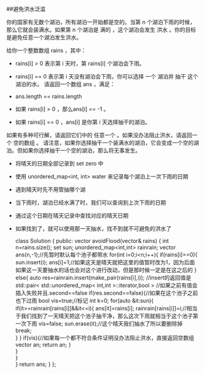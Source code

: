 ##避免洪水泛滥

你的国家有无数个湖泊，所有湖泊一开始都是空的。当第 n 个湖泊下雨的时候，那么它就会装满水。如果第 n 个湖泊是 满的 ，这个湖泊会发生 洪水 。你的目标是避免任意一个湖泊发生洪水。

给你一个整数数组 rains ，其中：

* rains[i] > 0 表示第 i 天时，第 rains[i] 个湖泊会下雨。
* rains[i] == 0 表示第 i 天没有湖泊会下雨，你可以选择 一个 湖泊并 抽干 这个湖泊的水。
请返回一个数组 ans ，满足：

* ans.length == rains.length
* 如果 rains[i] > 0 ，那么ans[i] == -1 。
* 如果 rains[i] == 0 ，ans[i] 是你第 i 天选择抽干的湖泊。

如果有多种可行解，请返回它们中的 任意一个 。如果没办法阻止洪水，请返回一个 空的数组 。
请注意，如果你选择抽干一个装满水的湖泊，它会变成一个空的湖泊。但如果你选择抽干一个空的湖泊，那么将无事发生。


* 将晴天的日期全部记录到 set<int> zero 中
* 使用 unordered_map<int, int> water 来记录每个湖泊上一次下雨的日期
* 遇到晴天时先不用管抽哪个湖
* 当下雨时，湖泊已经水满了时，我们可以查询到上次下雨的日期
* 通过这个日期在晴天记录中查找对应的晴天日期
* 如果找到了，就可以使用那一天抽水，找不到就不可避免的洪水了




	class Solution {
	public:
	    vector<int> avoidFlood(vector<int>& rains) {
	        int n=rains.size();
	        set<int> sun;
	        unordered_map<int,int> rainrain;
	        vector<int> ans(n,-1);//先暂时默认每个池子都带水
	        for(int i=0;i<n;i++){
	            if(rains[i]==0){
	                sun.insert(i);
	                ans[i]=1;//如果这天是晴天就把这里的值暂时改为1，因为后面如果这一天要抽水的话也会对这个进行改动，但是那时候一定是在这之后的
	            }
	            else{
	                auto res=rainrain.insert(make_pair(rains[i],i));
	            //insert的返回值是std::pair< std::unordered_map< int,int >::iterator,bool >
	            //如果之前有值会插入失败并且.second==false
	                if(res.second==false){//如果在这个池子之前也下过雨
	                    bool vis=true;//标记
	                    int k=0;
	                    for(auto &it:sun){
	                        if(it>=rainrain[rains[i]]&&it<=i){
	                            ans[it]=rains[i];
	                            rainrain[rains[i]]=i;//相当于我们找到了一天晴天把这个池子抽干净，那么这次下雨就相当于这个池子第一次下雨
	                            vis=false;
	                            sun.erase(it);//这个晴天我们抽水了所以要删除掉
	                            break;                        
	                        }
	                    }
	                    if(vis){//如果每一个都不符合条件证明没办法阻止洪水，直接返回空数组
	                        vector<int> an;
	                        return an;
	                    }                
	                }               
	            }           
	        }
	        return ans;
	    }
	};
